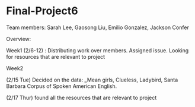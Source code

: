 # Final-Project6
Team members: 
Sarah Lee,
Gaosong Liu,
Emilio Gonzalez,
Jackson Confer

Overview: 

Week1 (2/6-12) : 
  Distributing work over members. Assigned issue. 
  Looking for resources that are relevant to project

Week2 
  
  (2/15 Tue) 
  Decided on the data: _Mean girls, Clueless, Ladybird, Santa Barbara Corpus of Spoken American English. 
 
  (2/17 Thur)
  found all the resources that are relevant to project
